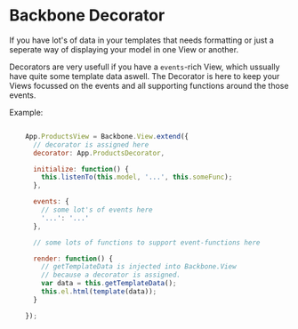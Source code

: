 Backbone Decorator
==================

If you have lot's of data in your templates that needs formatting or
just a seperate way of displaying your model in one View or another.

Decorators are very usefull if you have a `events`-rich View, which
ussually have quite some template data aswell. The Decorator is here to keep
your Views focussed on the events and all supporting functions around the
those events.

Example:
```javascript

    App.ProductsView = Backbone.View.extend({
      // decorator is assigned here
      decorator: App.ProductsDecorator,

      initialize: function() {
        this.listenTo(this.model, '...', this.someFunc);
      },

      events: {
        // some lot's of events here
        '...': '...'
      },

      // some lots of functions to support event-functions here

      render: function() {
        // getTemplateData is injected into Backbone.View
        // because a decorator is assigned.
        var data = this.getTemplateData();
        this.el.html(template(data));
      }

    });

```
